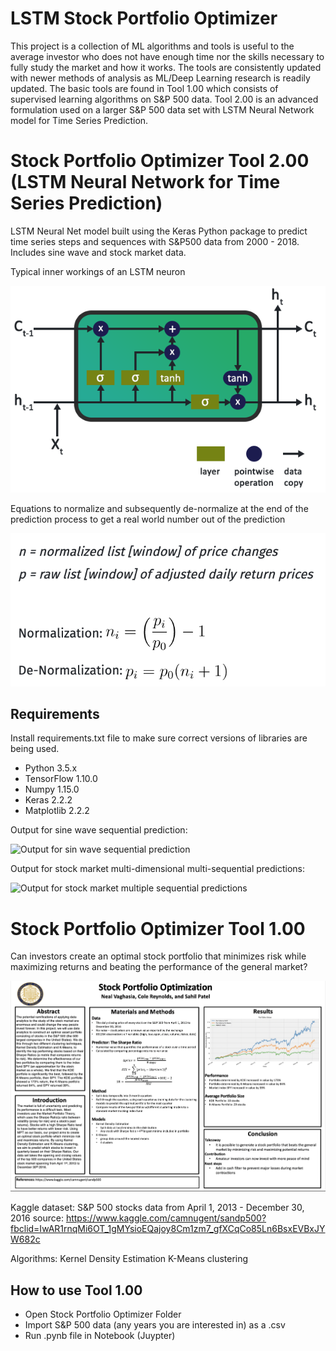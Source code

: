 # LSTM Stock Portfolio Optimizer
This project is a collection of ML algorithms and tools is useful to the average investor who does not have enough time nor the skills necessary to fully study the market and how it works. The tools are consistently updated with newer methods of analysis as ML/Deep Learning research is readily updated. The basic tools are found in Tool 1.00 which consists of supervised learning algorithms on S&P 500 data. Tool 2.00 is an advanced formulation used on a larger S&P 500 data set with LSTM Neural Network model for Time Series Prediction. 

# Stock Portfolio Optimizer Tool 2.00 (LSTM Neural Network for Time Series Prediction)

LSTM Neural Net model built using the Keras Python package to predict time series steps and sequences with S&P500 data from 2000 - 2018. Includes sine wave and stock market data.

Typical inner workings of an LSTM neuron

![ScreenShot](https://raw.githubusercontent.com/nv1/LSTMNeuralNetStockPortfolioOptimizer/master/lstm_cell.png)

Equations to normalize and subsequently de-normalize at the end of the prediction process to get a real world number out of the prediction

![ScreenShot](https://raw.githubusercontent.com/nv1/LSTMNeuralNetStockPortfolioOptimizer/master/Equations.png)
## Requirements

Install requirements.txt file to make sure correct versions of libraries are being used.

* Python 3.5.x
* TensorFlow 1.10.0
* Numpy 1.15.0
* Keras 2.2.2
* Matplotlib 2.2.2

Output for sine wave sequential prediction:

![Output for sin wave sequential prediction](https://www.altumintelligence.com/assets/time-series-prediction-using-lstm-deep-neural-networks/sinwave_full_seq.png)

Output for stock market multi-dimensional multi-sequential predictions:

![Output for stock market multiple sequential predictions](https://www.altumintelligence.com/assets/time-series-prediction-using-lstm-deep-neural-networks/sp500_multi_2d.png)

# Stock Portfolio Optimizer Tool 1.00

Can investors create an optimal stock portfolio that minimizes risk while maximizing returns and beating the performance of the general market?

![ScreenShot](https://raw.githubusercontent.com/nv1/LSTMNeuralNetStockPortfolioOptimizer/master/Research%20Diagram.png)

Kaggle dataset: S&P 500 stocks data from April 1, 2013 - December 30, 2016 
source: https://www.kaggle.com/camnugent/sandp500?fbclid=IwAR1rnqMi6OT_1gMYsioEQajoy8Cm1zm7_gfXCqCo85Ln6BsxEVBxJYW682c

Algorithms:
Kernel Density Estimation
K-Means clustering

## How to use Tool 1.00
* Open Stock Portfolio Optimizer Folder
* Import S&P 500 data (any years you are interested in) as a .csv 
* Run .pynb file in Notebook (Juypter)






